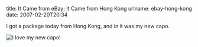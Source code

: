 title: It Came from eBay; It Came from Hong Kong
urlname: ebay-hong-kong
date: 2007-02-20T20:34

I got a package today from Hong Kong, and in it was my new capo.

![I love my new capo!](https://dl.dropboxusercontent.com/s/o1h05xh0fv9d6az/20070220-capo.jpg)